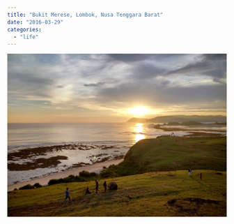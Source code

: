 ```yaml
---
title: "Bukit Merese, Lombok, Nusa Tenggara Barat"
date: "2016-03-29"
categories: 
  - "life"
---
```


![Bukti Merese, Lombok, Nusa Tenggara Barat](images/IMG_20160326_180650_HDR-2-1024x759.jpg)

